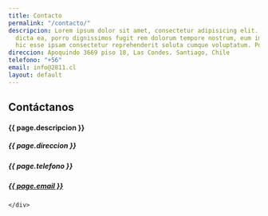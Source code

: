 ```yaml
---
title: Contacto
permalink: "/contacto/"
descripcion: Lorem ipsum dolor sit amet, consectetur adipisicing elit. Doloremque
  dicta ea, porro dignissimos fugit rem dolorum tempore nostrum, eum impedit, nobis
  hic esse ipsam consectetur reprehenderit soluta cumque voluptatum. Porro.
direccion: Apoquindo 3669 piso 18, Las Condes. Santiago, Chile
telefono: "+56"
email: info@2811.cl
layout: default
---
```


<section class="container" id="post">
  <div class="col-xs-10 col-xs-offset-1">
    <div class="row">
      <div class="col-xs-10">
        <h2 class="title">Contáctanos</h2>
        <h4>{{ page.descripcion }}</h4>
        <div class="line"></div>
        </div>
    </div>
    <div class="row">
      <h5 class="col-xs-10">
        {{ page.direccion }}
      </h5>
      <h5 class="col-xs-10">
        {{ page.telefono }}
      </h5>
      <h5 class="col-xs-10">
        <a href="mailto:{{ page.email }}">{{ page.email }}</a>
      </h5>

    </div>
  </div>
</section>

